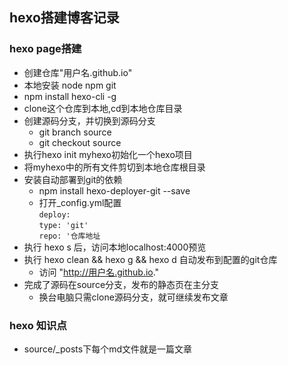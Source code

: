 ## hexo搭建博客记录

### hexo page搭建
* 创建仓库"用户名.github.io"
* 本地安装 node npm git
* npm install hexo-cli -g
* clone这个仓库到本地,cd到本地仓库目录
* 创建源码分支，并切换到源码分支
    * git branch source
    * git checkout source
* 执行hexo init myhexo初始化一个hexo项目
* 将myhexo中的所有文件剪切到本地仓库根目录
* 安装自动部署到git的依赖
    * npm install hexo-deployer-git --save
    * 打开_config.yml配置   
    `deploy:`   
    `type: 'git'`   
    `repo: '仓库地址`
* 执行 hexo s 后，访问本地localhost:4000预览
* 执行 hexo clean && hexo g && hexo d 自动发布到配置的git仓库 
    * 访问 "http://用户名.github.io."
* 完成了源码在source分支，发布的静态页在主分支
    * 换台电脑只需clone源码分支，就可继续发布文章
### hexo 知识点
* source/_posts下每个md文件就是一篇文章


